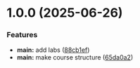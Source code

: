 # 1.0.0 (2025-06-26)


### Features

* **main:** add labs ([88cb1ef](github.com/apandrianov/os-intro/commits/88cb1ef5bd764409d48c98b41d8b2260283cb4ec))
* **main:** make course structure ([65da0a2](github.com/apandrianov/os-intro/commits/65da0a22a5cd9cadf37a97a198118151dac5be80))



